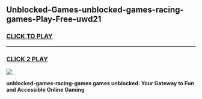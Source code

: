 
## Unblocked-Games-unblocked-games-racing-games-Play-Free-uwd21
<h3>
<a href="https://premium76.site?title=unblocked-games-racing-games&ref=17A">CLICK TO PLAY</a></h3>
<hr>

<h3>
<a href="https://premium76.site?title=unblocked-games-racing-games&ref=17A">CLICK 2 PLAY</a>
  
</h3>

<a href="https://premium76.site?title=unblocked-games-racing-games&ref=17A"><img src="https://clearcache.store/games.png"></a>


**unblocked-games-racing-games games unblocked: Your Gateway to Fun and Accessible Online Gaming**

